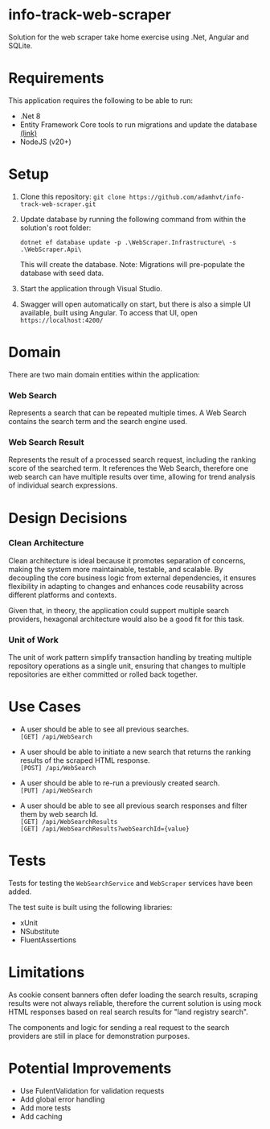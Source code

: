 # info-track-web-scraper
Solution for the web scraper take home exercise using .Net, Angular and SQLite.

# Requirements
This application requires the following to be able to run:
- .Net 8
- Entity Framework Core tools to run migrations and update the database [(link)](https://learn.microsoft.com/en-us/ef/core/cli/dotnet)
- NodeJS (v20+)

# Setup
1. Clone this repository:
`git clone https://github.com/adamhvt/info-track-web-scraper.git`

2. Update database by running the following command from within the solution's root folder:

    `dotnet ef database update -p .\WebScraper.Infrastructure\ -s .\WebScraper.Api\`

    This will create the database. Note: Migrations will pre-populate the database with seed data.

3. Start the application through Visual Studio.

4. Swagger will open automatically on start, but there is also a simple UI available, built using Angular. To access that UI, open `https://localhost:4200/`


# Domain
There are two main domain entities within the application:
### Web Search
Represents a search that can be repeated multiple times. A Web Search contains the search term and the search engine used.

### Web Search Result
Represents the result of a processed search request, including the ranking score of the searched term. It references the Web Search, therefore one web search can have multiple results over time, allowing for trend analysis of individual search expressions.

# Design Decisions
### Clean Architecture
Clean architecture is ideal because it promotes separation of concerns, making the system more maintainable, testable, and scalable. By decoupling the core business logic from external dependencies, it ensures flexibility in adapting to changes and enhances code reusability across different platforms and contexts.

Given that, in theory, the application could support multiple search providers, hexagonal architecture would also be a good fit for this task.

### Unit of Work
The unit of work pattern simplify transaction handling by treating multiple repository operations as a single unit, ensuring that changes to multiple repositories are either committed or rolled back together.


# Use Cases
- A user should be able to see all previous searches.
\
`[GET] /api/WebSearch`

- A user should be able to initiate a new search that returns the ranking results of the scraped HTML response.
\
`[POST] /api/WebSearch`

- A user should be able to re-run a previously created search.
\
`[PUT] /api/WebSearch`

- A user should be able to see all previous search responses and filter them by web search Id.
\
`[GET] /api/WebSearchResults`
\
`[GET] /api/WebSearchResults?webSearchId={value}`

# Tests
Tests for testing the `WebSearchService` and `WebScraper` services have been added.

The test suite is built using the following libraries:
- xUnit
- NSubstitute
- FluentAssertions

# Limitations
As cookie consent banners often defer loading the search results, scraping results were not always reliable, therefore the current solution is using mock HTML responses based on real search results for "land registry search".

The components and logic for sending a real request to the search providers are still in place for demonstration purposes.

# Potential Improvements
- Use FulentValidation for validation requests
- Add global error handling
- Add more tests
- Add caching
